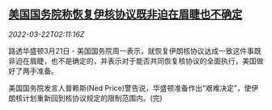 <!--1647916263000-->
[美国国务院称恢复伊核协议既非迫在眉睫也不确定](https://cn.reuters.com/article/us-iran-nuclear-talk-0322-idCNKCS2LJ05T)
------

<div><i>2022-03-22T02:11:16Z</i></div><p>路透华盛顿3月21日 - 美国国务院周一表示，就恢复伊朗核协议达成一致这件事既非迫在眉睫，也不是确定的，并表示对于能否共同恢复核协议的全面执行，美国做好了两手准备。</p><p>美国国务院发言人普赖斯(Ned Price)警告说，华盛顿准备作出“艰难决定”，使伊朗核计划重新回到核协议规定的限制范围内。(完)</p>
